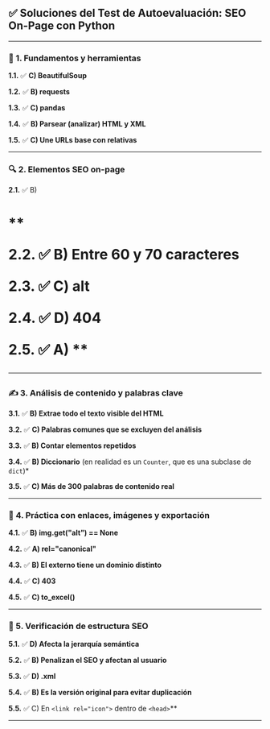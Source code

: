 ## ✅ Soluciones del Test de Autoevaluación: SEO On-Page con Python 



---



### 🧠 1. Fundamentos y herramientas 

**1.1.**  ✅ **C) BeautifulSoup** 

**1.2.**  ✅ **B) requests** 

**1.3.**  ✅ **C) pandas** 

**1.4.**  ✅ **B) Parsear (analizar) HTML y XML** 

**1.5.**  ✅ **C) Une URLs base con relativas** 


---



### 🔍 2. Elementos SEO on-page 

**2.1.**  ✅ B) <h1>** 

**2.2.**  ✅ **B) Entre 60 y 70 caracteres** 

**2.3.**  ✅ **C) alt** 

**2.4.**  ✅ **D) 404** 

**2.5.**  ✅ A) <meta name="robots" content="noindex">** 


---



### ✍️ 3. Análisis de contenido y palabras clave 

**3.1.**  ✅ **B) Extrae todo el texto visible del HTML** 

**3.2.**  ✅ **C) Palabras comunes que se excluyen del análisis** 

**3.3.**  ✅ **B) Contar elementos repetidos** 

**3.4.**  ✅ **B) Diccionario**  (en realidad es un `Counter`, que es una subclase de `dict`)*

**3.5.**  ✅ **C) Más de 300 palabras de contenido real** 


---



### 🧪 4. Práctica con enlaces, imágenes y exportación 

**4.1.**  ✅ **B) img.get("alt") == None** 

**4.2.**  ✅ **A) rel="canonical"** 

**4.3.**  ✅ **B) El externo tiene un dominio distinto** 

**4.4.**  ✅ **C) 403** 

**4.5.**  ✅ **C) to_excel()** 


---



### 🧩 5. Verificación de estructura SEO 

**5.1.**  ✅ **D) Afecta la jerarquía semántica** 

**5.2.**  ✅ **B) Penalizan el SEO y afectan al usuario** 

**5.3.**  ✅ **D) .xml** 

**5.4.**  ✅ **B) Es la versión original para evitar duplicación** 

**5.5.**  ✅ C) En `<link rel="icon">` dentro de `<head>`** 


---